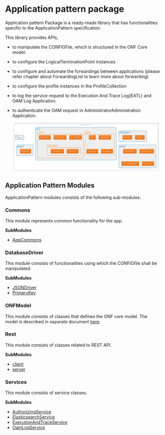 # Application pattern package

Application pattern Package is a ready-made library that has functionalities specific to the ApplicationPattern specification.

This library provides APIs,
- to manipulate the CONFIGFile, which is structured in the ONF Core model.
- to configure the LogicalTerminationPoint instances  
- to configure and automate the forwardings between applications (please refer chapter about ForwardingList to learn more about forwarding)
- to configure the profile instances in the ProfileCollection
- to log the service request to the Execution And Trace Log(EATL) and OAM Log Application.
- to authenticate the OAM request in AdministratorAdministration Application.

    ![ApplicationPatternPackages](Images/ApplicationPatternPackages.png)

## Application Pattern Modules

ApplicationPattern modules consists of the following sub-modules:

### Commons
This module represents common functionality for the app.

**SubModules**
* [AppCommons](./SubModulesOfCommon/AppCommons.md)

### DatabaseDriver
This module consists of functionalities using which the CONFIGfile shall be manipulated.

**SubModules**
* [JSONDriver](./SubModulesOfDatabaseDriver/JSONDriver.md)
* [PrimaryKey](./SubModulesOfDatabaseDriver/PrimaryKey.md)
  
### ONFModel
This module consists of classes that defines the ONF core model.
The model is described in separate document [here](../../ImplementingApplications/ApplicationPatternDocumentation/ApplicationPatternDocumentation_onfmodel.md).

### Rest
This module consists of classes related to REST API. 

**SubModules**
* [client](./SubModulesOfRest/client.md)
* [server](./SubModulesOfRest/server.md)
  
### Services
This module consists of service classes.

**SubModules**
* [AuthorizingService](./SubModulesOfServices/AuthorizingService.md)
* [ElasticsearchService](./SubModulesOfServices/ElasticsearchService.md)
* [ExecutionAndTraceService](./SubModulesOfServices/ExecutionAndTraceService.md)
* [OamLogService](./SubModulesOfServices/OamLogService.md)
  





